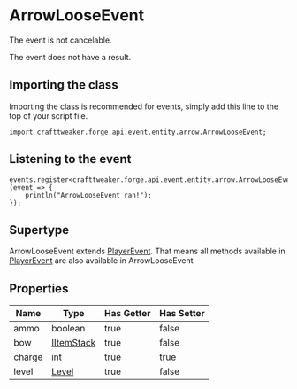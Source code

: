 # ArrowLooseEvent

The event is not cancelable.

The event does not have a result.

## Importing the class

Importing the class is recommended for events, simply add this line to the top of your script file.
```zenscript
import crafttweaker.forge.api.event.entity.arrow.ArrowLooseEvent;
```


## Listening to the event

```zenscript
events.register<crafttweaker.forge.api.event.entity.arrow.ArrowLooseEvent>(event => {
    println("ArrowLooseEvent ran!");
});
```


## Supertype

ArrowLooseEvent extends [PlayerEvent](/forge/api/event/entity/player/PlayerEvent). That means all methods available in [PlayerEvent](/forge/api/event/entity/player/PlayerEvent) are also available in ArrowLooseEvent

## Properties

|  Name  |                    Type                    | Has Getter | Has Setter |
|--------|--------------------------------------------|------------|------------|
| ammo   | boolean                                    | true       | false      |
| bow    | [IItemStack](/vanilla/api/item/IItemStack) | true       | false      |
| charge | int                                        | true       | true       |
| level  | [Level](/vanilla/api/world/Level)          | true       | false      |

